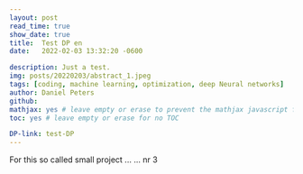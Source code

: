 ```yaml
---
layout: post
read_time: true
show_date: true
title:  Test DP en
date:   2022-02-03 13:32:20 -0600

description: Just a test.
img: posts/20220203/abstract_1.jpeg
tags: [coding, machine learning, optimization, deep Neural networks]
author: Daniel Peters
github:
mathjax: yes # leave empty or erase to prevent the mathjax javascript from loading
toc: yes # leave empty or erase for no TOC

DP-link: test-DP
---
```


For this so called small project ... ... nr 3